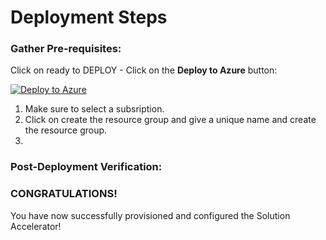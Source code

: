 # Deployment Steps

### Gather Pre-requisites:

Click on ready to DEPLOY - Click on the **Deploy to Azure** button:

[![Deploy to Azure](https://aka.ms/deploytoazurebutton)](https://portal.azure.com/#create/Microsoft.Template/uri/https://raw.githubusercontent.com/kumud-sharma/newinsurance/main/template/deploy-01.json)

1. Make sure to select a subsription.
2. Click on create the resource group and give a unique name and create the resource group.
3. 
### Post-Deployment Verification:




### CONGRATULATIONS! 

You have now successfully provisioned and configured the Solution Accelerator!

